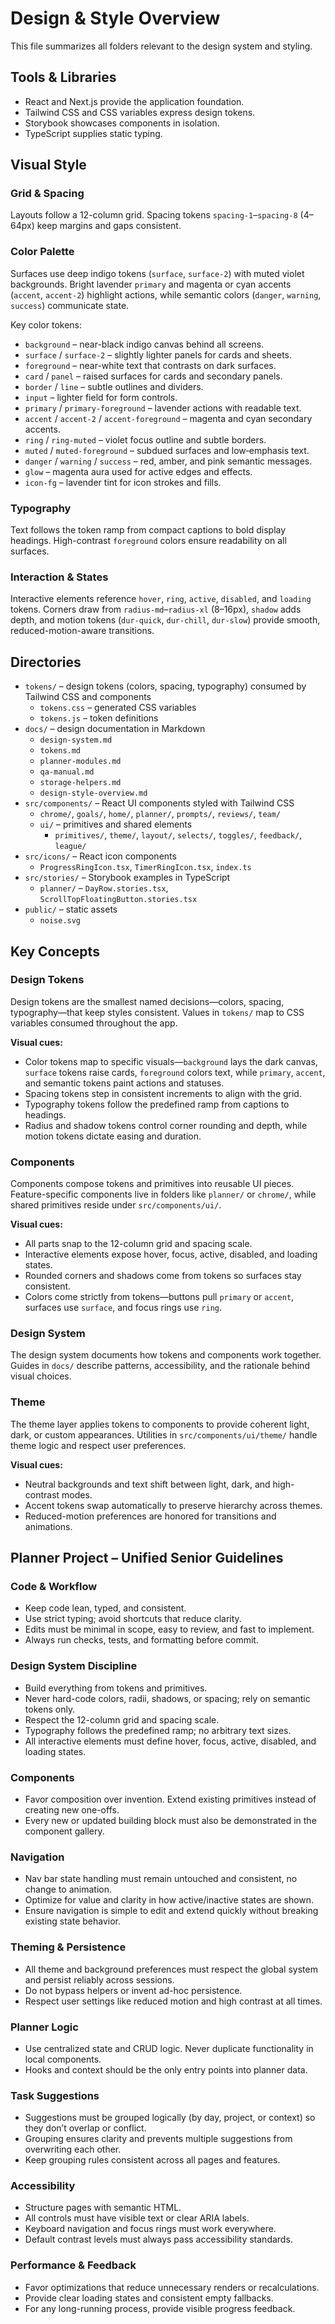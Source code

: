 # Design & Style Overview

This file summarizes all folders relevant to the design system and styling.

## Tools & Libraries

- React and Next.js provide the application foundation.
- Tailwind CSS and CSS variables express design tokens.
- Storybook showcases components in isolation.
- TypeScript supplies static typing.

## Visual Style

### Grid & Spacing

Layouts follow a 12-column grid. Spacing tokens `spacing-1`–`spacing-8` (4–64px) keep margins and gaps consistent.

### Color Palette

Surfaces use deep indigo tokens (`surface`, `surface-2`) with muted violet backgrounds. Bright lavender `primary` and magenta or cyan accents (`accent`, `accent-2`) highlight actions, while semantic colors (`danger`, `warning`, `success`) communicate state.

Key color tokens:

- `background` – near-black indigo canvas behind all screens.
- `surface` / `surface-2` – slightly lighter panels for cards and sheets.
- `foreground` – near-white text that contrasts on dark surfaces.
- `card` / `panel` – raised surfaces for cards and secondary panels.
- `border` / `line` – subtle outlines and dividers.
- `input` – lighter field for form controls.
- `primary` / `primary-foreground` – lavender actions with readable text.
- `accent` / `accent-2` / `accent-foreground` – magenta and cyan secondary accents.
- `ring` / `ring-muted` – violet focus outline and subtle borders.
- `muted` / `muted-foreground` – subdued surfaces and low‑emphasis text.
- `danger` / `warning` / `success` – red, amber, and pink semantic messages.
- `glow` – magenta aura used for active edges and effects.
- `icon-fg` – lavender tint for icon strokes and fills.

### Typography

Text follows the token ramp from compact captions to bold display headings. High-contrast `foreground` colors ensure readability on all surfaces.

### Interaction & States

Interactive elements reference `hover`, `ring`, `active`, `disabled`, and `loading` tokens. Corners draw from `radius-md`–`radius-xl` (8–16px), `shadow` adds depth, and motion tokens (`dur-quick`, `dur-chill`, `dur-slow`) provide smooth, reduced-motion-aware transitions.

## Directories

- `tokens/` – design tokens (colors, spacing, typography) consumed by Tailwind CSS and components
  - `tokens.css` – generated CSS variables
  - `tokens.js` – token definitions
- `docs/` – design documentation in Markdown
  - `design-system.md`
  - `tokens.md`
  - `planner-modules.md`
  - `qa-manual.md`
  - `storage-helpers.md`
  - `design-style-overview.md`
- `src/components/` – React UI components styled with Tailwind CSS
  - `chrome/`, `goals/`, `home/`, `planner/`, `prompts/`, `reviews/`, `team/`
  - `ui/` – primitives and shared elements
    - `primitives/`, `theme/`, `layout/`, `selects/`, `toggles/`, `feedback/`, `league/`
- `src/icons/` – React icon components
  - `ProgressRingIcon.tsx`, `TimerRingIcon.tsx`, `index.ts`
- `src/stories/` – Storybook examples in TypeScript
  - `planner/` – `DayRow.stories.tsx`, `ScrollTopFloatingButton.stories.tsx`
- `public/` – static assets
  - `noise.svg`

## Key Concepts

### Design Tokens

Design tokens are the smallest named decisions—colors, spacing, typography—that keep styles consistent. Values in `tokens/` map to CSS variables consumed throughout the app.

**Visual cues:**

- Color tokens map to specific visuals—`background` lays the dark canvas, `surface` tokens raise cards, `foreground` colors text, while `primary`, `accent`, and semantic tokens paint actions and statuses.
- Spacing tokens step in consistent increments to align with the grid.
- Typography tokens follow the predefined ramp from captions to headings.
- Radius and shadow tokens control corner rounding and depth, while motion tokens dictate easing and duration.

### Components

Components compose tokens and primitives into reusable UI pieces. Feature-specific components live in folders like `planner/` or `chrome/`, while shared primitives reside under `src/components/ui/`.

**Visual cues:**

- All parts snap to the 12-column grid and spacing scale.
- Interactive elements expose hover, focus, active, disabled, and loading states.
- Rounded corners and shadows come from tokens so surfaces stay consistent.
- Colors come strictly from tokens—buttons pull `primary` or `accent`, surfaces use `surface`, and focus rings use `ring`.

### Design System

The design system documents how tokens and components work together. Guides in `docs/` describe patterns, accessibility, and the rationale behind visual choices.

### Theme

The theme layer applies tokens to components to provide coherent light, dark, or custom appearances. Utilities in `src/components/ui/theme/` handle theme logic and respect user preferences.

**Visual cues:**

- Neutral backgrounds and text shift between light, dark, and high-contrast modes.
- Accent tokens swap automatically to preserve hierarchy across themes.
- Reduced-motion preferences are honored for transitions and animations.

## Planner Project – Unified Senior Guidelines

### Code & Workflow
- Keep code lean, typed, and consistent.
- Use strict typing; avoid shortcuts that reduce clarity.
- Edits must be minimal in scope, easy to review, and fast to implement.
- Always run checks, tests, and formatting before commit.

### Design System Discipline
- Build everything from tokens and primitives.
- Never hard-code colors, radii, shadows, or spacing; rely on semantic tokens only.
- Respect the 12-column grid and spacing scale.
- Typography follows the predefined ramp; no arbitrary text sizes.
- All interactive elements must define hover, focus, active, disabled, and loading states.

### Components
- Favor composition over invention. Extend existing primitives instead of creating new one-offs.
- Every new or updated building block must also be demonstrated in the component gallery.

### Navigation
- Nav bar state handling must remain untouched and consistent, no change to animation.
- Optimize for value and clarity in how active/inactive states are shown.
- Ensure navigation is simple to edit and extend quickly without breaking existing state behavior.

### Theming & Persistence
- All theme and background preferences must respect the global system and persist reliably across sessions.
- Do not bypass helpers or invent ad-hoc persistence.
- Respect user settings like reduced motion and high contrast at all times.

### Planner Logic
- Use centralized state and CRUD logic. Never duplicate functionality in local components.
- Hooks and context should be the only entry points into planner data.

### Task Suggestions
- Suggestions must be grouped logically (by day, project, or context) so they don’t overlap or conflict.
- Grouping ensures clarity and prevents multiple suggestions from overwriting each other.
- Keep grouping rules consistent across all pages and features.

### Accessibility
- Structure pages with semantic HTML.
- All controls must have visible text or clear ARIA labels.
- Keyboard navigation and focus rings must work everywhere.
- Default contrast levels must always pass accessibility standards.

### Performance & Feedback
- Favor optimizations that reduce unnecessary renders or recalculations.
- Provide clear loading states and consistent empty fallbacks.
- For any long-running process, provide visible progress feedback.
